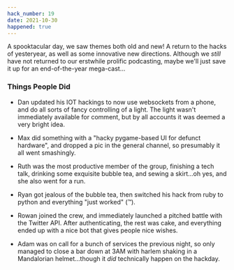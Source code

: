 ```yaml
---
hack_number: 19
date: 2021-10-30
happened: true
---
```


A spooktacular day, we saw themes both old and new! A return to the hacks of yesteryear, as well as some innovative new directions. Although we _still_ have not returned to our erstwhile prolific podcasting, maybe we'll just save it up for an end-of-the-year mega-cast...

### Things People Did

- Dan updated his IOT hackings to now use websockets from a phone, and do all sorts of fancy controlling of a light. The light wasn't immediately available for comment, but by all accounts it was deemed a very bright idea.

- Max did something with a "hacky pygame-based UI for defunct hardware", and dropped a pic in the general channel, so presumably it all went smashingly.

- Ruth was the most productive member of the group, finishing a tech talk, drinking some exquisite bubble tea, and sewing a skirt...oh yes, and she also went for a run.

- Ryan got jealous of the bubble tea, then switched his hack from ruby to python and everything "just worked" (:tm:).

- Rowan joined the crew, and immediately launched a pitched battle with the Twitter API. After authenticating, the rest was cake, and everything ended up with a nice bot that gives people nice wishes.

- Adam was on call for a bunch of services the previous night, so only managed to close a bar down at 3AM with harlem shaking in a Mandalorian helmet...though it _did_ technically happen on the hackday.
